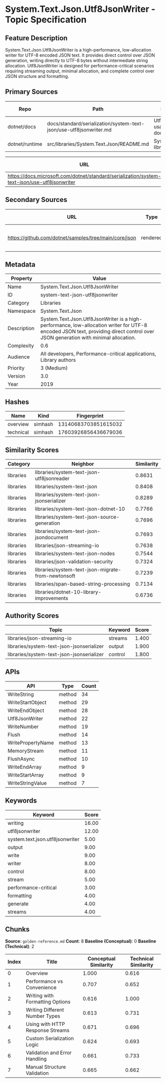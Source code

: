 # System.Text.Json.Utf8JsonWriter - Topic Specification

## Feature Description

System.Text.Json.Utf8JsonWriter is a high-performance, low-allocation writer for UTF-8 encoded JSON text. It provides direct control over JSON generation, writing directly to UTF-8 bytes without intermediate string allocation. Utf8JsonWriter is designed for performance-critical scenarios requiring streaming output, minimal allocation, and complete control over JSON structure and formatting.

## Primary Sources

| Repo | Path | Description | Last Verified |
| --- | --- | --- | --- |
| dotnet/docs | docs/standard/serialization/system-text-json/use-utf8jsonwriter.md | Utf8JsonWriter usage documentation | |
| dotnet/runtime | src/libraries/System.Text.Json/README.md | System.Text.Json library README | |

| URL | Type | Description | Last Verified |
| --- | --- | --- | --- |
| https://docs.microsoft.com/dotnet/standard/serialization/system-text-json/use-utf8jsonwriter | rendered | Utf8JsonWriter documentation | |

## Secondary Sources

| URL | Type | Description | Last Verified |
| --- | --- | --- | --- |
| https://github.com/dotnet/samples/tree/main/core/json | rendered | Official JSON samples repository | |

## Metadata

| Property | Value |
| --- | --- |
| Name | System.Text.Json.Utf8JsonWriter |
| ID | system-text-json-utf8jsonwriter |
| Category | Libraries |
| Namespace | System.Text.Json |
| Description | System.Text.Json.Utf8JsonWriter is a high-performance, low-allocation writer for UTF-8 encoded JSON text, providing direct control over JSON generation with minimal allocation. |
| Complexity | 0.6 |
| Audience | All developers, Performance-critical applications, Library authors |
| Priority | 3 (Medium) |
| Version | 3.0 |
| Year | 2019 |

## Hashes

| Name | Kind | Fingerprint |
|------|------|-------------|
| overview | simhash | 13140683703851615032 |
| technical | simhash | 17603926856436679036 |

## Similarity Scores

| Category | Neighbor | Similarity |
|----------|----------|------------|
| libraries | libraries/system-text-json-utf8jsonreader | 0.8631 |
| libraries | libraries/system-text-json | 0.8408 |
| libraries | libraries/system-text-json-jsonserializer | 0.8289 |
| libraries | libraries/system-text-json-dotnet-10 | 0.7766 |
| libraries | libraries/system-text-json-source-generation | 0.7696 |
| libraries | libraries/system-text-json-jsondocument | 0.7693 |
| libraries | libraries/json-streaming-io | 0.7638 |
| libraries | libraries/system-text-json-nodes | 0.7544 |
| libraries | libraries/json-validation-security | 0.7324 |
| libraries | libraries/system-text-json-migrate-from-newtonsoft | 0.7239 |
| libraries | libraries/span-based-string-processing | 0.7134 |
| libraries | libraries/dotnet-10-library-improvements | 0.6736 |

## Authority Scores

| Topic | Keyword | Score |
|-------|---------|-------|
| libraries/json-streaming-io | streams | 1.400 |
| libraries/system-text-json-jsonserializer | output | 1.900 |
| libraries/system-text-json-jsonserializer | control | 1.800 |

## APIs

| API | Type | Count |
|-----|------|-------|
| WriteString | method | 34 |
| WriteStartObject | method | 29 |
| WriteEndObject | method | 28 |
| Utf8JsonWriter | method | 22 |
| WriteNumber | method | 19 |
| Flush | method | 14 |
| WritePropertyName | method | 13 |
| MemoryStream | method | 11 |
| FlushAsync | method | 10 |
| WriteEndArray | method | 9 |
| WriteStartArray | method | 9 |
| WriteStringValue | method | 7 |

## Keywords

| Keyword | Score |
|---------|-------|
| writing | 16.00 |
| utf8jsonwriter | 12.00 |
| system.text.json.utf8jsonwriter | 5.00 |
| output | 9.00 |
| write | 9.00 |
| writer | 8.00 |
| control | 8.00 |
| stream | 5.00 |
| performance-critical | 3.00 |
| formatting | 4.00 |
| generate | 4.00 |
| streams | 4.00 |

## Chunks

**Source**: `golden-reference.md`
**Count**: 8
**Baseline (Conceptual)**: 0
**Baseline (Technical)**: 2

| Index | Title | Conceptual Similarity | Technical Similarity |
|-------|-------|----------------------|---------------------|
| 0 | Overview | 1.000 | 0.616 |
| 1 | Performance vs Convenience | 0.707 | 0.652 |
| 2 | Writing with Formatting Options | 0.616 | 1.000 |
| 3 | Writing Different Number Types | 0.613 | 0.731 |
| 4 | Using with HTTP Response Streams | 0.671 | 0.696 |
| 5 | Custom Serialization Logic | 0.624 | 0.693 |
| 6 | Validation and Error Handling | 0.661 | 0.733 |
| 7 | Manual Structure Validation | 0.665 | 0.662 |
